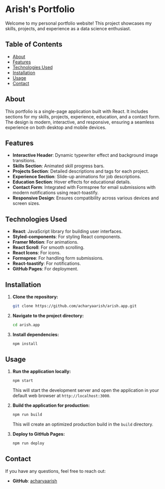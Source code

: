 # Arish's Portfolio

Welcome to my personal portfolio website! This project showcases my skills, projects, and experience as a data science enthusiast.

## Table of Contents

- [About](#about)
- [Features](#features)
- [Technologies Used](#technologies-used)
- [Installation](#installation)
- [Usage](#usage)
- [Contact](#contact)

## About

This portfolio is a single-page application built with React. It includes sections for my skills, projects, experience, education, and a contact form. The design is modern, interactive, and responsive, ensuring a seamless experience on both desktop and mobile devices.

## Features

- **Interactive Header**: Dynamic typewriter effect and background image transitions.
- **Skills Section**: Animated skill progress bars.
- **Projects Section**: Detailed descriptions and tags for each project.
- **Experience Section**: Slide-up animations for job descriptions.
- **Education Section**: Hover effects for educational details.
- **Contact Form**: Integrated with Formspree for email submissions with modern notifications using react-toastify.
- **Responsive Design**: Ensures compatibility across various devices and screen sizes.

## Technologies Used

- **React**: JavaScript library for building user interfaces.
- **Styled-components**: For styling React components.
- **Framer Motion**: For animations.
- **React Scroll**: For smooth scrolling.
- **React Icons**: For icons.
- **Formspree**: For handling form submissions.
- **React-toastify**: For notifications.
- **GitHub Pages**: For deployment.

## Installation

1. **Clone the repository:**

   ```sh
   git clone https://github.com/acharyaarish/arish.app.git
   ```

2. **Navigate to the project directory:**

   ```sh
   cd arish.app
   ```

3. **Install dependencies:**

   ```sh
   npm install
   ```

## Usage

1. **Run the application locally:**

   ```sh
   npm start
   ```

   This will start the development server and open the application in your default web browser at `http://localhost:3000`.

2. **Build the application for production:**

   ```sh
   npm run build
   ```

   This will create an optimized production build in the `build` directory.

3. **Deploy to GitHub Pages:**

   ```sh
   npm run deploy
   ```

## Contact

If you have any questions, feel free to reach out:

- **GitHub**: [acharyaarish](https://github.com/acharyaarish)
